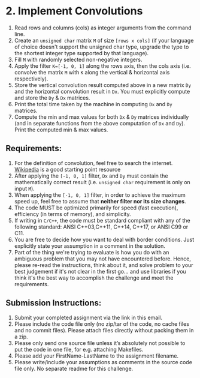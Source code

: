 # 2. Implement Convolutions

1. Read rows and columns (cols) as integer arguments from the command line.
1. Create an `unsigned char` matrix `M` of size `[rows x cols]` (if your language of choice doesn't support the unsigned char type, upgrade the type to the shortest integer type supported by that language).
1. Fill `M` with randomly selected non-negative integers.
1. Apply the filter `K=[-1, 0, 1]` along the rows axis, then the cols axis (i.e. convolve the matrix `M` with `K` along the vertical & horizontal axis respectively).
1. Store the vertical convolution result computed above in a new matrix `Dy` and the horizontal convolution result in `Dx`. You must explicitly compute and store the `Dy` & `Dx` matrices.
1. Print the total time taken by the machine in computing `Dx` and `Dy` matrices.
1. Compute the min and max values for both `Dx` & `Dy` matrices individually (and in separate functions from the above computation of `Dx` and `Dy`). Print the computed min & max values.

## Requirements:

1. For the definition of convolution, feel free to search the internet. [Wikipedia](https://en.wikipedia.org/wiki/Convolution) is a good starting point resource
1. After applying the `[-1, 0, 1]` filter, `Dx` and `Dy` must contain the mathematically correct result (i.e. `unsigned char` requirement is only on input `M`).
1. When applying the `[-1, 0, 1]` filter, in order to achieve the maximum speed up, feel free to assume that **neither filter nor its size changes**.
1. The code MUST be optimized primarily for speed (fast execution), efficiency (in terms of memory), and simplicity.
1. If writing in `C/C++`, the code must be standard compliant with any of the following standard: ANSI C++03,C++11, C++14, C++17, or ANSI C99 or C11.
1. You are free to decide how you want to deal with border conditions. Just explicitly state your assumption in a comment in the solution.
1. Part of the thing we're trying to evaluate is how you do with an ambiguous problem that you may not have encountered before. Hence, please re-read the instructions, think about it, and solve problem to your best judgement if it's not clear in the first go... and use libraries if you think it's the best way to accomplish the challenge and meet the requirements.

## Submission Instructions: 

1. Submit your completed assignment via the link in this email.
1. Please include the code file only (no zip/tar of the code, no cache files and no commit files). Please attach files directly without packing them in a zip.
1. Please only send one source file unless it’s absolutely not possible to put the code in one file, for e.g. attaching Makefiles.
1. Please add your FirstName-LastName to the assignment filename.
1. Please write/include your assumptions as comments in the source code file only. No separate readme for this challenge.

````cpp

````
